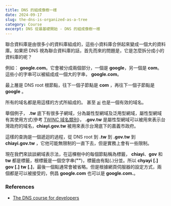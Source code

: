 ```yaml
---
title: DNS 的組成像樹一樣
date: 2024-09-17
slug: the-dns-is-organized-as-a-tree
category: Course
excerpt: DNS 從最基礎開始 - DNS 的組成像樹一樣
---
```


聯合資料庫是由很多小的資料庫組成的，這些小資料庫合併起來變成一個大的資料庫。如果把 DNS 視為聯合資料庫的話，首先而來的問題是，它是怎麼拆分成小的資料庫的呢？

例如： **google.com**。它會被分成兩個部分，一個是 **google**，另一個是 **com**。這些小的字串可以被組成成一個大的字串， **google.com**。

最上層是 DNS root 根節點，往下一個子節點是 **com** ，再往下一個子節點是 **google** 。

所有的域名都是用這樣的方式所組成的。 甚至 [ai](http://ai/) 也是一個有效的域名。

舉個例子， **.tw** 底下有很多子網域，分為屬性型網域及泛用型網域，屬性型網域有其使用方式(參考 [TWINC 域名類別](https://www.twnic.tw/dnservice_catag.php))， **.gov.tw** 是屬性型網域可以被用來表示台灣政府的域名，**chiayi.gov.tw** 被用來表示台灣底下的嘉義市政府。

這樣的查詢是一個遞迴的過程，從 DNS root 到 **.tw** 到 **.gov.tw** 到 **chiayi.gov.tw** ，它他可能無限制的一直下去，但是實務上會有一些限制。

現在我們來談談網域表示法，在這棵樹中的每個節點稱為標籤， **chiayi**、**gov** 和 **tw** 都是標籤，根標籤是一個空字串(**""**)，標籤由有點(**.**)分並。所以 **chyayi** **[.]** **gov** **[.]** **tw** **[.]**，最後一個點通常會被省略。但是根據網頁伺服器的設定方式，兩個都是可以被接受的，例昌 **google.com** 也可以是 **google.com.**。

### References

- [The DNS course for developers](https://www.nslookup.io/dns-course/)
